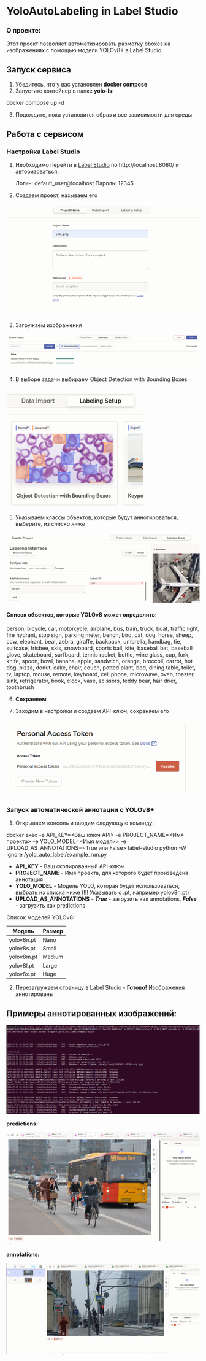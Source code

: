 # YoloAutoLabeling in Label Studio

### О проекте:
Этот проект позволяет автоматизировать разметку bboxes на изображениях с помощью модели YOLOv8+ в Label Studio.

## Запуск сервиса

1. Убедитесь, что у вас установлен **docker compose**
2. Запустите контейнер в папке **yolo-ls**:


docker compose up -d

3. Подождите, пока установится образ и все зависимости для среды

## Работа с сервисом

### Настройка Label Studio

1. Необходимо перейти в [Label Studio](http://localhost:8080/) по http://localhost:8080/ и авторизоваться:

    Логин: default_user@localhost
    Пароль: 12345

2. Создаем проект, называем его

![img.png](img.png)

3. Загружаем изображения

![img_1.png](img_1.png)

4. В выборе задачи выбираем Object Detection with Bounding Boxes


![img_2.png](img_2.png)

5. Указываем классы объектов, которые будут аннотироваться, выберите, из *списка ниже*

![img_3.png](img_3.png)

#### Список объектов, которые YOLOv8 может определить:
person, bicycle, car, motorcycle, airplane, bus, train, truck,
boat, traffic light, fire hydrant, stop sign, parking meter,
bench, bird, cat, dog, horse, sheep, cow, elephant, bear, zebra,
giraffe, backpack, umbrella, handbag, tie, suitcase, frisbee, skis,
snowboard, sports ball, kite, baseball bat, baseball glove,
skateboard, surfboard, tennis racket, bottle, wine glass, cup,
fork, knife, spoon, bowl, banana, apple, sandwich, orange,
broccoli, carrot, hot dog, pizza, donut, cake, chair, couch,
potted plant, bed, dining table, toilet, tv, laptop, mouse,
remote, keyboard, cell phone, microwave, oven, toaster, sink,
refrigerator, book, clock, vase, scissors, teddy bear, hair drier,
toothbrush

6. **Сохраняем**

7. Заходим в настройки и создаем API-ключ, сохраняем его

![img_4.png](img_4.png)

### Запуск автоматической аннотации с YOLOv8+

1. Открываем консоль и вводим следующую команду:


docker exec -e API_KEY=<Ваш ключ API> -e PROJECT_NAME=<Имя проекта> -e YOLO_MODEL=<Имя модели> -e UPLOAD_AS_ANNOTATIONS=<True или False> label-studio python -W ignore /yolo_auto_label/example_run.py

- **API_KEY** - Ваш скопированный API-ключ
- **PROJECT_NAME** - Имя проекта, для которого будет произведена аннотация
- **YOLO_MODEL** - Модель YOLO, которая будет использоваться, выбрать из списка ниже (!!! Указывать с .pt, например yolov8n.pt)
- **UPLOAD_AS_ANNOTATIONS** - ***True*** - загрузить как annotations, ***False*** - загрузить как predictions

Список моделей YOLOv8:

| Модель     | Размер   |
|------------|----------|
| yolov8n.pt | Nano     |
| yolov8s.pt | Small    |
| yolov8m.pt | Medium   |
| yolov8l.pt | Large    |
| yolov8x.pt | Huge     |

2. Перезагружаем страницу в Label Studio - **Готово!** Изображения аннотированы

## Примеры аннотированных изображений:
![img_6.png](img_6.png)

**predictions:**

![img_5.png](img_5.png)

**annotations:**

![img_7.png](img_7.png)



